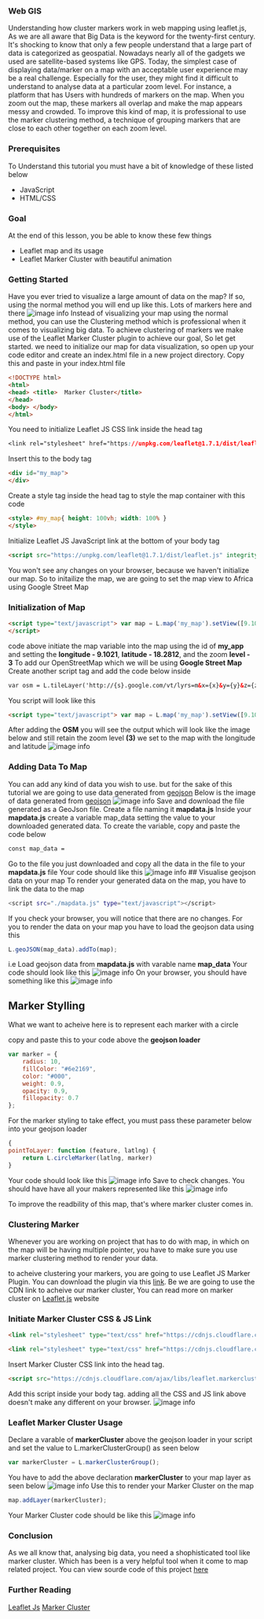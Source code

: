 ### Web GIS
 Understanding how cluster markers work in web mapping using leaflet.js, As we are all aware that Big Data is the keyword for the twenty-first century. It's shocking to know that only a few people understand that a large part of data is categorized as geospatial. Nowadays nearly all of the gadgets we used are satellite-based systems like GPS. Today, the simplest case of displaying data/marker on a map with an acceptable user experience may be a real challenge. Especially for the user, they might find it difficult to understand to analyse data at a particular zoom level. For instance, a platform that has Users with hundreds of markers on the map. When you zoom out the map, these markers all overlap and make the map appears messy and crowded. To improve this kind of map, it is professional to use the marker clustering method, a technique of grouping markers that are close to each other together on each zoom level. 
### Prerequisites
To Understand this tutorial you must have a bit of knowledge of these listed below
- JavaScript
- HTML/CSS
### Goal
At the end of this lesson, you be able to know these few things
- Leaflet map and its usage
- Leaflet Marker Cluster with beautiful animation
### Getting Started
Have you ever tried to visualize a large amount of data on the map? If so, using the normal method you will end up like this. Lots of markers here and there
![image info](engineering-education/understanding-how-cluster-marker-works/marker.png)
Instead of visualizing your map using the normal method, you can use the Clustering method which is professional when it comes to visualizing big data. To achieve clustering of markers we make use of the Leaflet Marker Cluster plugin to achieve our goal, So let get started. we need to initialize our map for data visualization, so open up your code editor and create an index.html file in a new project directory. Copy this and paste in your index.html file
```html
<!DOCTYPE html>
<html>
<head> <title>	Marker Cluster</title>
</head>
<body> </body>
</html>
```
You need to initialize Leaflet JS CSS link inside the head tag
```css
<link rel="stylesheet" href="https://unpkg.com/leaflet@1.7.1/dist/leaflet.css" integrity="sha512-xodZBNTC5n17Xt2atTPuE1HxjVMSvLVW9ocqUKLsCC5CXdbqCmblAshOMAS6/keqq/sMZMZ19scR4PsZChSR7A==" crossorigin=""/>
```
Insert this to the body tag
```html
<div id="my_map">
</div>
```
Create a style tag inside the head tag to style the map container with this code
```html
<style> #my_map{ height: 100vh; width: 100% }
</style>
```
Initialize Leaflet JS JavaScript link at the bottom of your body tag
```html
<script src="https://unpkg.com/leaflet@1.7.1/dist/leaflet.js" integrity="sha512-XQoYMqMTK8LvdxXYG3nZ448hOEQiglfqkJs1NOQV44cWnUrBc8PkAOcXy20w0vlaXaVUearIOBhiXZ5V3ynxwA==" crossorigin=""> </script>
```
You won't see any changes on your browser, because we haven't initialize our map. So to initailize the map, we are going to set the map view to Africa using Google Street Map
### Initialization of Map
```html
<script type="text/javascript"> var map = L.map('my_map').setView([9.1021, 18.2812], 3);
</script>
```
code above initiate the map variable into the map using the id of **my_app** and setting the **longitude - 9.1021**, **latitude - 18.2812**, and the zoom **level - 3** To add our OpenStreetMap which we will be using **Google Street Map** Create another script tag and add the code below inside
```html
var osm = L.tileLayer('http://{s}.google.com/vt/lyrs=m&x={x}&y={y}&z={z}', { maxZoom: 50, subdomains: ['mt0', 'mt1', 'mt2', 'mt3'] }); osm.addTo(map);
```
You script will look like this
```html
<script type="text/javascript"> var map = L.map('my_map').setView([9.1021, 18.2812], 3); var osm = L.tileLayer('http://{s}.google.com/vt/lyrs=m&x={x}&y={y}&z={z}', { maxZoom: 50, subdomains: ['mt0', 'mt1', 'mt2', 'mt3'] }); osm.addTo(map); </script>
```
After adding the **OSM** you will see the output which will look like the image below and still retain the zoom level **(3)** we set to the map with the longitude and latitude
![image info](engineering-education/understanding-how-cluster-marker-works/map.png)
### Adding Data To Map
You can add any kind of data you wish to use. but for the sake of this tutorial we are going to use data generated from [geojson](geojson.io) Below is the image of data generated from [geojson](geojson.io)
![image info](engineering-education/understanding-how-cluster-marker-works/data.png)
Save and download the file generated as a GeoJson file. Create a file naming it **mapdata.js** Inside your **mapdata.js** create a variable map_data setting the value to your downloaded generated data. To create the variable, copy and paste the code below
```sh
const map_data =
```
Go to the file you just downloaded and copy all the data in the file to your **mapdata.js** file Your code should like this
![image info](engineering-education/understanding-how-cluster-marker-works/datta.png) ## Visualise geojson data on your map
To render your generated data on the map, you have to link the data to the map
```sh
<script src="./mapdata.js" type="text/javascript"></script>
```
If you check your browser, you will notice that there are no changes. For you to render the data on your map you have to load the geojson data using this 
```js
L.geoJSON(map_data).addTo(map);
```
i.e Load geojson data from **mapdata.js** with varable name **map_data** Your code should look like this ![image info](engineering-education/understanding-how-cluster-marker-works/load.png) On your browser, you should have something like this ![image info](engineering-education/understanding-how-cluster-marker-works/map-marker.png)

## Marker Stylling
What we want to acheive here is to represent each marker with a circle

copy and paste this to your code above the **geojson loader** 
```js
var marker = {
    radius: 10,
    fillColor: "#6e2169",
    color: "#000",
    weight: 0.9,
    opacity: 0.9,
    fillopacity: 0.7
};
```
For the marker styling to take effect, you must pass these parameter below into your geojson loader
```js
{
pointToLayer: function (feature, latlng) {
    return L.circleMarker(latlng, marker)
}
```
Your code should look like this
![image info](engineering-education/understanding-how-cluster-marker-works/marker-styling.png)
Save to check changes. You should have have all your makers represented like this
![image info](engineering-education/understanding-how-cluster-marker-works/marker-style.png)

To improve the readbility of this map, that's where marker cluster comes in.

### Clustering Marker
Whenever you are working on project that has to do with map, in which on the map will be having multiple pointer, you have to make sure you use marker clustering method to render your data.

to acheive clustering your markers, you are going to use Leaflet JS Marker Plugin. You can download the plugin via this [link](https://github.com/Leaflet/Leaflet.markercluster). Be we are going to use the CDN link to acheive our marker cluster, You can read more on marker cluster on [Leaflet.js](https://leafletjs.com/2012/08/20/guest-post-markerclusterer-0-1-released.html) website

### Initiate Marker Cluster CSS & JS Link
```html
<link rel="stylesheet" type="text/css" href="https://cdnjs.cloudflare.com/ajax/libs/leaflet.markercluster/1.5.3/MarkerCluster.css">

<link rel="stylesheet" type="text/css" href="https://cdnjs.cloudflare.com/ajax/libs/leaflet.markercluster/1.5.3/MarkerCluster.Default.css">
```
Insert Marker Cluster CSS link into the head tag.
```html
<script src="https://cdnjs.cloudflare.com/ajax/libs/leaflet.markercluster/1.5.3/leaflet.markercluster.js" type="text/javascript"></script>
```
Add this script inside your body tag. adding all the CSS and JS link above doesn't make any different on your browser.
![image info](engineering-education/understanding-how-cluster-marker-works/marker-style.png)

### Leaflet Marker Cluster Usage
Declare a varable of **markerCluster** above the geojson loader in your script and set the value to L.markerClusterGroup() as seen below
```js
var markerCluster = L.markerClusterGroup();
```
You have to add the above declaration **markerCluster** to your map layer as seen below 
![image info](engineering-education/understanding-how-cluster-marker-works/mae.png)
Use this to render your Marker Cluster on the map 
```js
map.addLayer(markerCluster);
```
Your Marker Cluster code should be like this
![image info](engineering-education/understanding-how-cluster-marker-works/marrrr.png)


### Conclusion
As we all know that, analysing big data, you need a shophisticated tool like marker cluster.
Which has been is a very helpful tool when it come to map related project. You can view sourde code of this project [here](https://github.com/Adebogunabdulroheem/Cluster-Markers)

### Further Reading
[Leaflet Js](https://leafletjs.com/)
[Marker Cluster](https://leafletjs.com/2012/08/20/guest-post-markerclusterer-0-1-released.html)









